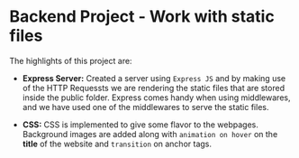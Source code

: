 # Backend Project - Work with static files

The highlights of this project are:

- **Express Server:** Created a server using `Express JS` and by making use of the HTTP Requessts we are rendering the static files that are stored inside the public folder. Express comes handy when using middlewares, and we have used one of the middlewares to serve the static files.

- **CSS:** CSS is implemented to give some flavor to the webpages. Background images are added along with `animation on hover` on the **title** of the website and `transition` on anchor tags.
 
